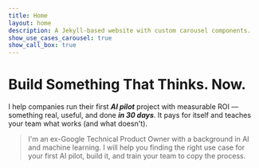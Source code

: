 ```yaml
---
title: Home
layout: home
description: A Jekyll-based website with custom carousel components.
show_use_cases_carousel: true
show_call_box: true
---
```


# Build Something That Thinks. Now.

I help companies run their first ***AI pilot*** project with measurable ROI — something real, useful, and done ***in 30 days***. It pays for itself and teaches your team what works (and what doesn't).

> I'm an ex-Google Technical Product Owner with a background in AI and machine learning. I will help you finding the right use case for your first AI pilot, build it, and train your team to copy the process.
